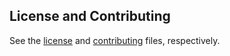 ## License and Contributing

See the [license](LICENSE.md) and [contributing](CONTRIBUTING.md) files, respectively.